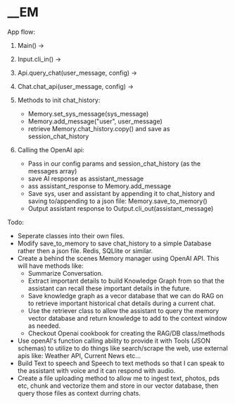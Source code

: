 # \_\_EM

App flow:

1. Main() ->
2. Input.cli_in() ->
3. Api.query_chat(user_message, config) ->
4. Chat.chat_api(user_message, config) ->
5. Methods to init chat_history:

   - Memory.set_sys_message(sys_message)
   - Memory.add_message("user", user_message)
   - retrieve Memory.chat_history.copy() and save as session_chat_history

6. Calling the OpenAI api:
   - Pass in our config params and session_chat_history (as the messages array)
   - save AI response as assistant_message
   - ass assistant_response to Memory.add_message
   - Save sys, user and assistant by appending it to chat_history
     and saving to/appending to a json file: Memory.save_to_memory()
   - Output assistant response to Output.cli_out(assistant_message)

Todo:

- Seperate classes into their own files.
- Modify save_to_memory to save chat_history to a simple Database
  rather then a json file. Redis, SQLlite or similar.
- Create a behind the scenes Memory manager using OpenAI API.
  This will have methods like:
  - Summarize Conversation.
  - Extract important details to build Knowledge Graph from so that the assistant can recall these important details in the future.
  - Save knowledge graph as a vecor database that we can do RAG on to retrieve important historical chat details during a current chat.
  - Use the retriever class to allow the assistant to query the memory vector database and return knowledge to add to the context window as needed.
  - Checkout Openai cookbook for creating the RAG/DB class/methods
- Use openAI's function calling ability to provide it with Tools (JSON schemas) to utilize to do things like search/scrape the web, use external apis like: Weather API, Current News etc...
- Build Text to speech and Speech to text methods so that I can speak to the assistant with voice and it can respond with audio.
- Create a file uploading method to allow me to ingest text, photos, pds etc, chunk and vectorize them and store in our vector database, then query those files as context durring chats.
